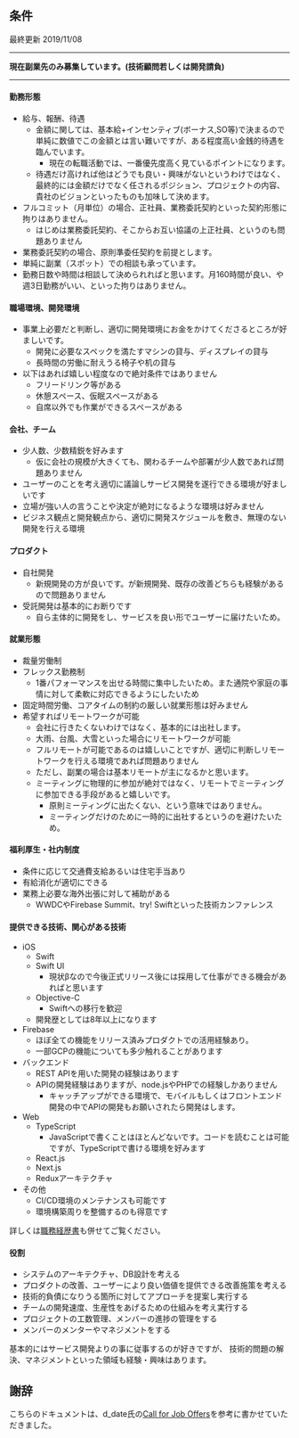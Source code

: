 ## 条件
最終更新 2019/11/08

---


**現在副業先のみ募集しています。(技術顧問若しくは開発請負)**

---

#### 勤務形態
- 給与、報酬、待遇
  - 金額に関しては、基本給+インセンティブ(ボーナス,SO等)で決まるので単純に数値でこの金額とは言い難いですが、ある程度高い金銭的待遇を臨んでいます。
    - 現在の転職活動では、一番優先度高く見ているポイントになります。
  - 待遇だけ高ければ他はどうでも良い・興味がないというわけではなく、最終的には金額だけでなく任されるポジション、プロジェクトの内容、貴社のビジョンといったものも加味して決めます。
- フルコミット（月単位）の場合、正社員、業務委託契約といった契約形態に拘りはありません。
  - はじめは業務委託契約、そこからお互い協議の上正社員、というのも問題ありません
- 業務委託契約の場合、原則準委任契約を前提とします。
- 単純に副業（スポット）での相談も承っています。
- 勤務日数や時間は相談して決められればと思います。月160時間が良い、や週3日勤務がいい、といった拘りはありません。

#### 職場環境、開発環境
- 事業上必要だと判断し、適切に開発環境にお金をかけてくださるところが好ましいです。
  - 開発に必要なスペックを満たすマシンの貸与、ディスプレイの貸与
  - 長時間の労働に耐えうる椅子や机の貸与
- 以下はあれば嬉しい程度なので絶対条件ではありません
  - フリードリンク等がある
  - 休憩スペース、仮眠スペースがある
  - 自席以外でも作業ができるスペースがある


#### 会社、チーム
- 少人数、少数精鋭を好みます
  - 仮に会社の規模が大きくても、関わるチームや部署が少人数であれば問題ありません
- ユーザーのことを考え適切に議論しサービス開発を遂行できる環境が好ましいです
- 立場が強い人の言うことや決定が絶対になるような環境は好みません
- ビジネス観点と開発観点から、適切に開発スケジュールを敷き、無理のない開発を行える環境

#### プロダクト
- 自社開発
  - 新規開発の方が良いです。が新規開発、既存の改善どちらも経験があるので問題ありません
- 受託開発は基本的にお断りです
  - 自ら主体的に開発をし、サービスを良い形でユーザーに届けたいため。

#### 就業形態
- 裁量労働制
- フレックス勤務制
  - 1番パフォーマンスを出せる時間に集中したいため。また通院や家庭の事情に対して柔軟に対応できるようにしたいため
- 固定時間労働、コアタイムの制約の厳しい就業形態は好みません
- 希望すればリモートワークが可能
  - 会社に行きたくないわけではなく、基本的には出社します。
  - 大雨、台風、大雪といった場合にリモートワークが可能
  - フルリモートが可能であるのは嬉しいことですが、適切に判断しリモートワークを行える環境であれば問題ありません
  - ただし、副業の場合は基本リモートが主になるかと思います。
  - ミーティングに物理的に参加が絶対ではなく、リモートでミーティングに参加できる手段があると嬉しいです。
    - 原則ミーティングに出たくない、という意味ではありません。
    - ミーティングだけのために一時的に出社するというのを避けたいため。

#### 福利厚生・社内制度
- 条件に応じて交通費支給あるいは住宅手当あり
- 有給消化が適切にできる
- 業務上必要な海外出張に対して補助がある
  - WWDCやFirebase Summit、try! Swiftといった技術カンファレンス


#### 提供できる技術、関心がある技術
- iOS
  - Swift
  - Swift UI
    - 現状βなので今後正式リリース後には採用して仕事ができる機会があればと思います
  - Objective-C
    - Swiftへの移行を歓迎
  - 開発歴としては8年以上になります
- Firebase
  - ほぼ全ての機能をリリース済みプロダクトでの活用経験あり。
  - 一部GCPの機能についても多少触れることがあります
- バックエンド
  - REST APIを用いた開発の経験はあります
  - APIの開発経験はありますが、node.jsやPHPでの経験しかありません
    - キャッチアップができる環境で、モバイルもしくはフロントエンド開発の中でAPIの開発もお願いされたら開発はします。
- Web
  - TypeScript
    - JavaScriptで書くことはほとんどないです。コードを読むことは可能ですが、TypeScriptで書ける環境を好みます
  - React.js
  - Next.js
  - Reduxアーキテクチャ
- その他
  - CI/CD環境のメンテナンスも可能です
  - 環境構築周りを整備するのも得意です
  

詳しくは[職務経歴書](README.md)も併せてご覧ください。

#### 役割
- システムのアーキテクチャ、DB設計を考える
- プロダクトの改善、ユーザーにより良い価値を提供できる改善施策を考える
- 技術的負債になりうる箇所に対してアプローチを提案し実行する
- チームの開発速度、生産性をあげるための仕組みを考え実行する
- プロジェクトの工数管理、メンバーの進捗の管理をする
- メンバーのメンターやマネジメントをする

基本的にはサービス開発よりの事に従事するのが好きですが、
技術的問題の解決、マネジメントといった領域も経験・興味はあります。


## 謝辞
こちらのドキュメントは、d_date氏の[Call for Job Offers](https://scrapbox.io/d-date-cv/Call_for_Job_Offers)を参考に書かせていただきました。
